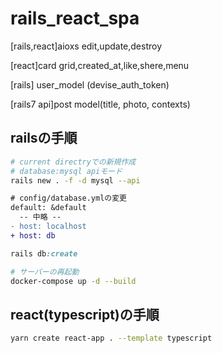 # rails_react_spa

[rails,react]aioxs edit,update,destroy

[react]card grid,created_at,like,shere,menu

[rails] user_model (devise_auth_token)

[rails7 api]post model(title, photo, contexts)
## railsの手順
```bash
# current directryでの新規作成
# database:mysql apiモード
rails new . -f -d mysql --api
```
```diff
# config/database.ymlの変更
default: &default
  -- 中略 --
- host: localhost
+ host: db
```
```ruby
rails db:create
```
```bash
# サーバーの再起動
docker-compose up -d --build
```
## react(typescript)の手順
```bash
yarn create react-app . --template typescript
```
